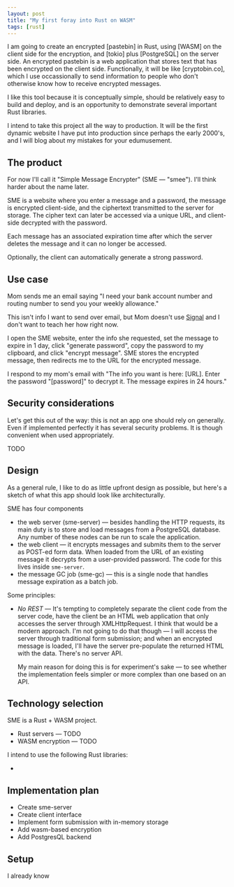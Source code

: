 ```yaml
---
layout: post
title: "My first foray into Rust on WASM"
tags: [rust]
---
```


I am going to create an encrypted [pastebin] in Rust, using [WASM] on the client
side for the encryption, and [tokio] plus [PostgreSQL] on the server side. An
encrypted pastebin is a web application that stores text that has been encrypted
on the client side. Functionally, it will be like [cryptobin.co], which I use
occassionally to send information to people who don't otherwise know how to
receive encrypted messages.

I like this tool because it is conceptually simple, should be relatively easy to
build and deploy, and is an opportunity to demonstrate several important Rust
libraries.

I intend to take this project all the way to production. It will be the first
dynamic website I have put into production since perhaps the early 2000's, and I
will blog about my mistakes for your edumusement.


## The product

For now I'll call it "Simple Message Encrypter" (SME &mdash; "smee"). I'll think
harder about the name later.

SME is a website where you enter a message and a password, the message is
encrypted client-side, and the ciphertext transmitted to the server for storage.
The cipher text can later be accessed via a unique URL, and client-side
decrypted with the password.

Each message has an associated expiration time after which the server deletes
the message and it can no longer be accessed.

Optionally, the client can automatically generate a strong password.


## Use case

Mom sends me an email saying "I need your bank account number and routing number
to send you your weekly allowance."

This isn't info I want to send over email, but Mom doesn't use [Signal] and I
don't want to teach her how right now.

[Signal]: https://signal.org/

I open the SME website, enter the info she requested, set the message to expire
in 1 day, click "generate password", copy the password to my clipboard, and
click "encrypt message". SME stores the encrypted message, then redirects me to
the URL for the encrypted message.

I respond to my mom's email with "The info you want is here: [URL]. Enter
the password "[password]" to decrypt it. The message expires in 24 hours."


## Security considerations

Let's get this out of the way: this is not an app one should rely on generally.
Even if implemented perfectly it has several security problems. It is though
convenient when used appropriately.

TODO


## Design

As a general rule, I like to do as little upfront design as possible, but here's
a sketch of what this app should look like architecturally.

SME has four components

- the web server (sme-server) &mdash; besides handling the HTTP requests, its
  main duty is to store and load messages from a PostgreSQL database. Any number
  of these nodes can be run to scale the application.
- the web client &mdash; it encrypts messages and submits them to the server as
  POST-ed form data. When loaded from the URL of an existing message it decrypts
  from a user-provided password. The code for this lives inside `sme-server`.
- the message GC job (sme-gc) &mdash; this is a single node that handles message
  expiration as a batch job.

Some principles:

- _No REST_ &mdash; It's tempting to completely separate the client code from
  the server code, have the client be an HTML web application that only accesses
  the server through XMLHttpRequest. I think that would be a modern approach.
  I'm not going to do that though &mdash; I will access the server through
  traditional form submission; and when an encrypted message is loaded, I'll
  have the server pre-populate the returned HTML with the data. There's no
  server API.

  My main reason for doing this is for experiment's sake &mdash; to see whether
  the implementation feels simpler or more complex than one based on an API.


## Technology selection

SME is a Rust + WASM project.

- Rust servers &mdash; TODO
- WASM encryption &mdash; TODO

I intend to use the following Rust libraries:

- 



## Implementation plan

- Create sme-server
- Create client interface
- Implement form submission with in-memory storage
- Add wasm-based encryption
- Add PostgresQL backend


## Setup

I already know 


